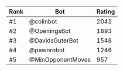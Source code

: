 Rank|Bot|Rating
---|---|---
#1|@colinbot|2041
#2|@OpeningsBot|1893
#3|@DavidsGuterBot|1548
#4|@pawnrobot|1246
#5|@MinOpponentMoves|957
